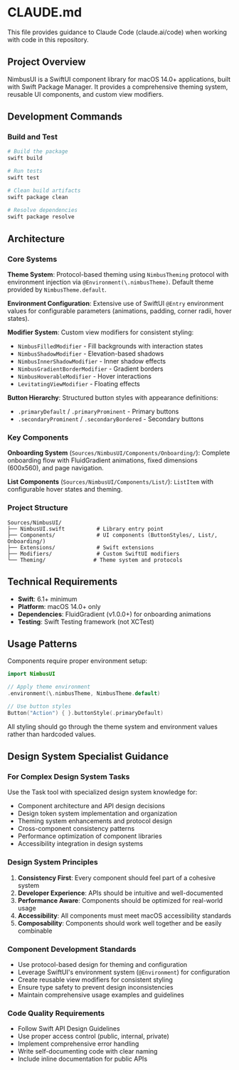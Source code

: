 # CLAUDE.md

This file provides guidance to Claude Code (claude.ai/code) when working with code in this repository.

## Project Overview

NimbusUI is a SwiftUI component library for macOS 14.0+ applications, built with Swift Package Manager. It provides a comprehensive theming system, reusable UI components, and custom view modifiers.

## Development Commands

### Build and Test
```bash
# Build the package
swift build

# Run tests
swift test

# Clean build artifacts
swift package clean

# Resolve dependencies
swift package resolve
```

## Architecture

### Core Systems

**Theme System**: Protocol-based theming using `NimbusTheming` protocol with environment injection via `@Environment(\.nimbusTheme)`. Default theme provided by `NimbusTheme.default`.

**Environment Configuration**: Extensive use of SwiftUI `@Entry` environment values for configurable parameters (animations, padding, corner radii, hover states).

**Modifier System**: Custom view modifiers for consistent styling:
- `NimbusFilledModifier` - Fill backgrounds with interaction states
- `NimbusShadowModifier` - Elevation-based shadows  
- `NimbusInnerShadowModifier` - Inner shadow effects
- `NimbusGradientBorderModifier` - Gradient borders
- `NimbusHoverableModifier` - Hover interactions
- `LevitatingViewModifier` - Floating effects

**Button Hierarchy**: Structured button styles with appearance definitions:
- `.primaryDefault` / `.primaryProminent` - Primary buttons
- `.secondaryProminent` / `.secondaryBordered` - Secondary buttons

### Key Components

**Onboarding System** (`Sources/NimbusUI/Components/Onboarding/`): Complete onboarding flow with FluidGradient animations, fixed dimensions (600x560), and page navigation.

**List Components** (`Sources/NimbusUI/Components/List/`): `ListItem` with configurable hover states and theming.

### Project Structure
```
Sources/NimbusUI/
├── NimbusUI.swift          # Library entry point
├── Components/             # UI components (ButtonStyles/, List/, Onboarding/)
├── Extensions/             # Swift extensions
├── Modifiers/              # Custom SwiftUI modifiers
└── Theming/               # Theme system and protocols
```

## Technical Requirements

- **Swift**: 6.1+ minimum
- **Platform**: macOS 14.0+ only
- **Dependencies**: FluidGradient (v1.0.0+) for onboarding animations
- **Testing**: Swift Testing framework (not XCTest)

## Usage Patterns

Components require proper environment setup:
```swift
import NimbusUI

// Apply theme environment
.environment(\.nimbusTheme, NimbusTheme.default)

// Use button styles
Button("Action") { }.buttonStyle(.primaryDefault)
```

All styling should go through the theme system and environment values rather than hardcoded values.

## Design System Specialist Guidance

### For Complex Design System Tasks
Use the Task tool with specialized design system knowledge for:
- Component architecture and API design decisions
- Design token system implementation and organization
- Theming system enhancements and protocol design
- Cross-component consistency patterns
- Performance optimization of component libraries
- Accessibility integration in design systems

### Design System Principles
1. **Consistency First**: Every component should feel part of a cohesive system
2. **Developer Experience**: APIs should be intuitive and well-documented  
3. **Performance Aware**: Components should be optimized for real-world usage
4. **Accessibility**: All components must meet macOS accessibility standards
5. **Composability**: Components should work well together and be easily combinable

### Component Development Standards
- Use protocol-based design for theming and configuration
- Leverage SwiftUI's environment system (`@Environment`) for configuration
- Create reusable view modifiers for consistent styling
- Ensure type safety to prevent design inconsistencies
- Maintain comprehensive usage examples and guidelines

### Code Quality Requirements
- Follow Swift API Design Guidelines
- Use proper access control (public, internal, private)
- Implement comprehensive error handling
- Write self-documenting code with clear naming
- Include inline documentation for public APIs